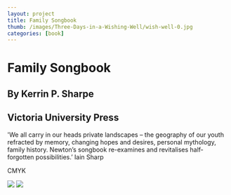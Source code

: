 ```yaml
---
layout: project
title: Family Songbook
thumb: /images/Three-Days-in-a-Wishing-Well/wish-well-0.jpg
categories: [book]
---
```


# Family Songbook 

## By Kerrin P. Sharpe
## Victoria University Press
 

'We all carry in our heads private landscapes – the geography of our youth refracted by memory, changing hopes and desires, personal mythology, family history. Newton’s songbook re-examines and revitalises half-forgotten possibilities.’
Iain Sharp

CMYK

![](/images/images/Three-Days-in-a-Wishing-Well/wish-well-1.jpg)
![](/images/images/Three-Days-in-a-Wishing-Well/wish-well-2.jpg)

